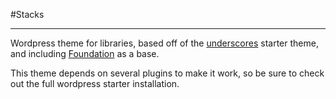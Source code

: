 #Stacks

---

Wordpress theme for libraries, based off of the [underscores](http://http://underscores.me/) starter theme, and including [Foundation](foundation.zurb.com) as a base.

This theme depends on several plugins to make it work, so be sure to check out the full wordpress starter installation. 
